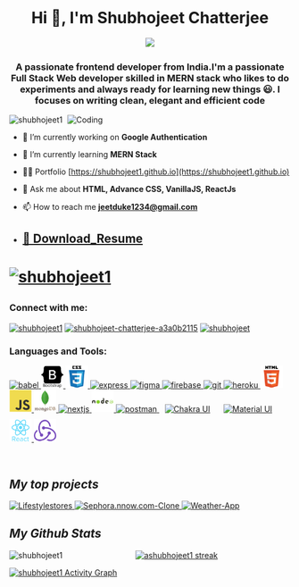  <img style="position: relative;" src="https://jusmarktech.com/public/a/images/pages/web_development.gif" alt="">
    <h1 align="center">Hi 👋, I'm Shubhojeet Chatterjee</h1>
    <p align="center">
  <a href="">
    <img src="https://readme-typing-svg.demolab.com/?lines=Hi! Myself Shubhojeet Chatterjee;A Full-Stack%20Web%20Developer 👨🏻‍💻; Curious%20to%20learn%20new%20things !&font=Fira%20Code&center=true&width=440&height=45&color=#37bcf7&vCenter=true&size=22&pause=1000"></a>
</p>
    
<h3 align="center">A passionate frontend developer from India.I'm a passionate Full Stack Web developer skilled in MERN stack who likes to do experiments and always ready for learning new things 😃. I focuses on writing clean, elegant and efficient code</h3>

<img align="right" alt="Coding" width="400" src="https://cdn.dribbble.com/users/1162077/screenshots/3848914/programmer.gif" alt="">

<p align="left"> <img src="https://komarev.com/ghpvc/?username=shubhojeet1&label=Profile%20views&color=0e75b6&style=flat" alt="shubhojeet1" /> </p>


- 🔭 I’m currently working on **Google Authentication**

- 🌱 I’m currently learning **MERN Stack**

- 👨‍💻 Portfolio [https://shubhojeet1.github.io](https://shubhojeet1.github.io)

- 💬 Ask me about **HTML, Advance CSS, VanillaJS, ReactJs**

- 📫 How to reach me **jeetduke1234@gmail.com**
- <h2><a href="https://drive.google.com/uc?export=download&id=1bxX2B5la9yGHfo9-qcsvJsRiSINilRaE">📜 Download_Resume</a></h2>

<h1><h1/>


<p align="left"> <a href="https://github.com/ryo-ma/github-profile-trophy"><img src="https://github-profile-trophy.vercel.app/?username=shubhojeet1" alt="shubhojeet1" /></a> </p>


<h3 align="left">Connect with me:</h3>
<p align="left">
<a href="https://codepen.io/shubhojeet1" target="blank"><img align="center" src="https://raw.githubusercontent.com/rahuldkjain/github-profile-readme-generator/master/src/images/icons/Social/codepen.svg" alt="shubhojeet1" height="30" width="40" /></a>
<a href="https://linkedin.com/in/shubhojeet-chatterjee-a3a0b2115" target="blank"><img align="center" src="https://raw.githubusercontent.com/rahuldkjain/github-profile-readme-generator/master/src/images/icons/Social/linked-in-alt.svg" alt="shubhojeet-chatterjee-a3a0b2115" height="30" width="40" /></a>
<a href="https://codesandbox.com/shubhojeet" target="blank"><img align="center" src="https://raw.githubusercontent.com/rahuldkjain/github-profile-readme-generator/master/src/images/icons/Social/codesandbox.svg" alt="shubhojeet" height="30" width="40" /></a>
</p>

<h3 align="left">Languages and Tools:</h3>
<p align="left"> <a href="https://babeljs.io/" target="_blank" rel="noreferrer"> <img src="https://www.vectorlogo.zone/logos/babeljs/babeljs-icon.svg" alt="babel" width="40" height="40"/> </a> <a href="https://getbootstrap.com" target="_blank" rel="noreferrer"> <img src="https://raw.githubusercontent.com/devicons/devicon/master/icons/bootstrap/bootstrap-plain-wordmark.svg" alt="bootstrap" width="40" height="40"/> </a> <a href="https://www.w3schools.com/css/" target="_blank" rel="noreferrer"> <img src="https://raw.githubusercontent.com/devicons/devicon/master/icons/css3/css3-original-wordmark.svg" alt="css3" width="40" height="40"/> </a> <a href="https://expressjs.com" target="_blank" rel="noreferrer"> <img src="https://encrypted-tbn0.gstatic.com/images?q=tbn:ANd9GcSiV-p3xtqJfrnLLOWfEKawhaclq_tnjHnbHTaPdry6Il9kDRaYGc8A9oEa26t0G2_zdRM&usqp=CAU" alt="express" width="40" height="40"/> </a> <a href="https://www.figma.com/" target="_blank" rel="noreferrer"> <img src="https://www.vectorlogo.zone/logos/figma/figma-icon.svg" alt="figma" width="40" height="40"/> </a> <a href="https://firebase.google.com/" target="_blank" rel="noreferrer"> <img src="https://www.vectorlogo.zone/logos/firebase/firebase-icon.svg" alt="firebase" width="40" height="40"/> </a> <a href="https://git-scm.com/" target="_blank" rel="noreferrer"> <img src="https://www.vectorlogo.zone/logos/git-scm/git-scm-icon.svg" alt="git" width="40" height="40"/> </a> <a href="https://heroku.com" target="_blank" rel="noreferrer"> <img src="https://www.vectorlogo.zone/logos/heroku/heroku-icon.svg" alt="heroku" width="40" height="40"/> </a> <a href="https://www.w3.org/html/" target="_blank" rel="noreferrer"> <img src="https://raw.githubusercontent.com/devicons/devicon/master/icons/html5/html5-original-wordmark.svg" alt="html5" width="40" height="40"/> </a> <a href="https://developer.mozilla.org/en-US/docs/Web/JavaScript" target="_blank" rel="noreferrer"> <img src="https://raw.githubusercontent.com/devicons/devicon/master/icons/javascript/javascript-original.svg" alt="javascript" width="40" height="40"/> </a> <a href="https://www.mongodb.com/" target="_blank" rel="noreferrer"> <img src="https://raw.githubusercontent.com/devicons/devicon/master/icons/mongodb/mongodb-original-wordmark.svg" alt="mongodb" width="40" height="40"/> </a> <a href="https://nextjs.org/" target="_blank" rel="noreferrer"> <img src="https://static-00.iconduck.com/assets.00/next-js-icon-512x512-zuauazrk.png" alt="nextjs" width="40" height="40"/> </a> <a href="https://nodejs.org" target="_blank" rel="noreferrer"> <img src="https://raw.githubusercontent.com/devicons/devicon/master/icons/nodejs/nodejs-original-wordmark.svg" alt="nodejs" width="40" height="40"/> </a> <a href="https://postman.com" target="_blank" rel="noreferrer"> <img src="https://www.vectorlogo.zone/logos/getpostman/getpostman-icon.svg" alt="postman" width="40" height="40"/> </a><a href="https://chakra-ui.com/" target="_blank"><img style="margin: 10px" src="https://profilinator.rishav.dev/skills-assets/chakraui.png" alt="Chakra UI" height="40" /></a>  
<a href="https://mui.com/" target="_blank"><img style="margin: 10px" src="https://profilinator.rishav.dev/skills-assets/mui.png" alt="Material UI" height="40" /></a>   <a href="https://reactjs.org/" target="_blank" rel="noreferrer"> <img src="https://raw.githubusercontent.com/devicons/devicon/master/icons/react/react-original-wordmark.svg" alt="react" width="40" height="40"/> </a> <a href="https://redux.js.org" target="_blank" rel="noreferrer"> <img src="https://raw.githubusercontent.com/devicons/devicon/master/icons/redux/redux-original.svg" alt="redux" width="40" height="40"/> </a> </p> 



 <img  src="https://r7q6w9z6.rocketcdn.me/career/wp-content/uploads/2020/03/giphy-7.gif" alt="">
 
 <h2><i>My top projects</i></h2>
 <p align="left">
    <a href="https://github.com/shubhojeet1/Lifestylestores.com-Clone" target="blank">
        <img src="https://img.shields.io/static/v1?style=for-the-badge&message=Lifestylestores&color=000000&logo=Nike&logoColor=FFFFFF&label=" alt="Lifestylestores" />
      </a>
    <a href="https://github.com/shubhojeet1/Sephora.nnow.com-Clone" target="blank">
        <img src="https://img.shields.io/static/v1?style=for-the-badge&message=Sephora.nnow.com-Clone&color=1BB91F&logo=tmux&logoColor=FFFFFF&label=" alt="Sephora.nnow.com-Clone" />
    </a>
    <a href="https://github.com/masai-course/SHUBHOJEET_fp03_002/commit/0a2bb523a447cd379edbf6c64a21cfbb3f22daba" target="blank">
        <img src="https://img.shields.io/static/v1?style=for-the-badge&message=Weather-App&color=FD3A5C&logo=hotjar&logoColor=FFFFFF&label=" alt="Weather-App" />
    </a>
 
  <h2><i>My Github Stats</i></h2>



<p><img align="left" src="https://github-readme-stats.vercel.app/api/top-langs?username=shubhojeet1&show_icons=true&locale=en&layout=compact" alt="shubhojeet1" /></p>

 <p align="center">
    <a href="https://github.com/shubhojeet1github-readme-streak-stats">
        <img title="🔥 Get streak stats for your profile at git.io/streak-stats" alt="ashubhojeet1 streak" src="https://github-readme-streak-stats.herokuapp.com/?user=shubhojeet1&hide_border=true&theme=react&hide_border=true&bg_color=0D1117"/>
    </a>
</p>         

<!-- <p><img align="center" src="https://github-readme-streak-stats.herokuapp.com/?user=shubhojeet1&" alt="shubhojeet1" /></p>
<a href="https://github.com/shubhojeet1/github-readme-activity-graph"><img alt="shubhojeet1 Activity Graph" src="https://activity-graph.herokuapp.com/graph?username=shubhojeet1&bg_color=0D1117&color=5BCDEC&line=5BCDEC&point=FFFFFF&hide_border=true" /></a> -->
 
 <a href="https://github.com/shubhojeet1/github-readme-activity-graph"><img alt="shubhojeet1 Activity Graph" src="https://github-readme-activity-graph.cyclic.app/graph?username=shubhojeet1&bg_color=0D1117&color=5BCDEC&line=5BCDEC&point=FFFFFF&hide_border=true" /></a>
